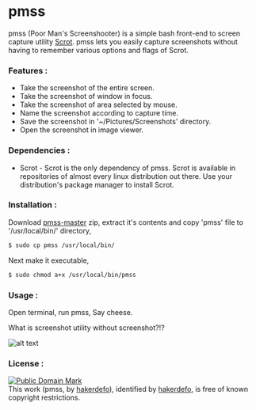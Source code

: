# pmss
pmss (Poor Man's Screenshooter) is a simple bash front-end to screen capture utility [Scrot]. pmss lets you easily capture screenshots without having to remember various options and flags of Scrot.


### Features :

  - Take the screenshot of the entire screen.
  - Take the screenshot of window in focus.
  - Take the screenshot of area selected by mouse.
  - Name the screenshot according to capture time.
  - Save the screenshot in '~/Pictures/Screenshots' directory.
  - Open the screenshot in image viewer.


### Dependencies :

 - Scrot - Scrot is the only dependency of pmss. Scrot is available in repositories of almost every linux distribution out there. Use your distribution's package manager to install Scrot.


### Installation :

Download [pmss-master] zip, extract it's contents and copy 'pmss' file to '/usr/local/bin/' directory,
```sh
$ sudo cp pmss /usr/local/bin/
```
Next make it executable,
```sh
$ sudo chmod a+x /usr/local/bin/pmss
```


### Usage :

Open terminal, run pmss, Say cheese.

What is screenshot utility without screenshot?!?

![alt text](http://i.imgur.com/U1dQY8Q.png "pmss")


### License :

[![Public Domain Mark](http://i.creativecommons.org/p/mark/1.0/88x31.png)](http://creativecommons.org/publicdomain/mark/1.0/)  
This work (<span property="dct:title">pmss</span>, by [<span property="dct:title">hakerdefo</span>](https://github.com/hakerdefo/pmss)), identified by [<span property="dct:title">hakerdefo</span>](https://hakerdefo.blogspot.com), is free of known copyright restrictions.


[Scrot]:http://freecode.com/projects/scrot
[pmss-master]:https://github.com/hakerdefo/pmss/archive/master.zip
